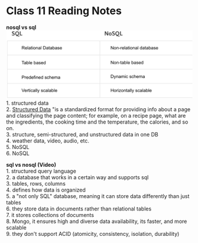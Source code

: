 # Class 11 Reading Notes

**nosql vs sql**  
![Q1](./img/class11reading.jpg)  
1\. structured data  
2\. [Structured Data](https://developers.google.com/search/docs/appearance/structured-data/intro-structured-data#:~:text=Structured%20data%20is%20a%20standardized,the%20calories%2C%20and%20so%20on.) "is a standardized format for providing info about a page and classifying the page content; for example, on a recipe page, what are the ingredients, the cooking time and the temperature, the calories, and so on.  
3\. structure, semi-structured, and unstructured data in one DB  
4\. weather data, video, audio, etc.  
5\. NoSQL  
6\. NoSQL  

**sql vs nosql (Video)**  
1\. structured query language  
2\. a database that works in a certain way and supports sql  
3\. tables, rows, columns  
4\. defines how data is organized  
5\. a "not only SQL" database, meaning it can store data differently than just tables  
6\. they store data in documents rather than relational tables  
7\. it stores collections of documents  
8\. Mongo, it ensures high and diverse data availability, its faster, and more scalable  
9\. they don't support ACID (atomicity, consistency, isolation, durability)  
